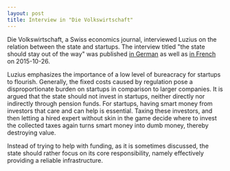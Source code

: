 ```yaml
---
layout: post
title: Interview in "Die Volkswirtschaft"
---
```

<emp>Die Volkswirtschaft</em>, a Swiss economics journal, interviewed Luzius on the relation between the state and startups. The interview titled "the state should stay out of the way" was published <a href="http://dievolkswirtschaft.ch/de/2015/10/meisser-11-2015/">in German</a> as well as <a href="http://dievolkswirtschaft.ch/fr/2015/10/letat-ne-doit-pas-se-mettre-en-travers-du-chemin/">in French</a> on 2015-10-26.

Luzius emphasizes the importance of a low level of bureacracy for startups to flourish. Generally, the fixed costs caused by regulation pose a disproportionate burden on startups in comparison to larger companies. It is argued that the state should not invest in startups, neither directly nor indirectly through pension funds. For startups, having smart money from investors that care and can help is essential. Taxing these investors, and then letting a hired expert without skin in the game decide where to invest the collected taxes again turns smart money into dumb money, thereby destroying value.

Instead of trying to help with funding, as it is sometimes discussed, the state should rather focus on its core responsibility, namely effectively providing a reliable infrastructure.

